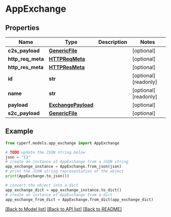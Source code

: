 # AppExchange


## Properties

Name | Type | Description | Notes
------------ | ------------- | ------------- | -------------
**c2s_payload** | [**GenericFile**](GenericFile.md) |  | [optional] 
**http_req_meta** | [**HTTPReqMeta**](HTTPReqMeta.md) |  | [optional] 
**http_res_meta** | [**HTTPResMeta**](HTTPResMeta.md) |  | [optional] 
**id** | **str** |  | [optional] [readonly] 
**name** | **str** |  | [optional] [readonly] 
**payload** | [**ExchangePayload**](ExchangePayload.md) |  | [optional] 
**s2c_payload** | [**GenericFile**](GenericFile.md) |  | [optional] 

## Example

```python
from cyperf.models.app_exchange import AppExchange

# TODO update the JSON string below
json = "{}"
# create an instance of AppExchange from a JSON string
app_exchange_instance = AppExchange.from_json(json)
# print the JSON string representation of the object
print(AppExchange.to_json())

# convert the object into a dict
app_exchange_dict = app_exchange_instance.to_dict()
# create an instance of AppExchange from a dict
app_exchange_from_dict = AppExchange.from_dict(app_exchange_dict)
```
[[Back to Model list]](../README.md#documentation-for-models) [[Back to API list]](../README.md#documentation-for-api-endpoints) [[Back to README]](../README.md)


